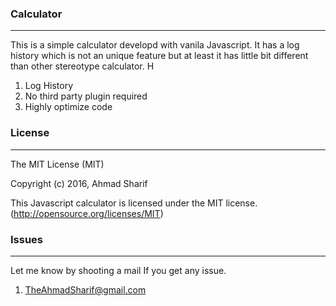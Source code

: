 ### Calculator

----

This is a simple calculator developd with vanila Javascript. It has a log history which is not an unique feature but at least it has little bit different than other stereotype calculator. H

1. Log History 
2. No third party plugin required
3. Highly optimize code	


### License 
---


The MIT License (MIT)

Copyright (c) 2016, Ahmad Sharif

This Javascript calculator is licensed under the MIT license. (http://opensource.org/licenses/MIT)


### Issues
---
Let me know by shooting a mail If you get any issue.

1. TheAhmadSharif@gmail.com
